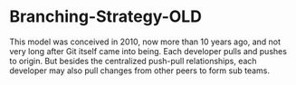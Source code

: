 # Branching-Strategy-OLD
This model was conceived in 2010, now more than 10 years ago, and not very long after Git itself came into being. 
Each developer pulls and pushes to origin. But besides the centralized push-pull relationships, each developer may also pull changes from other peers to form sub teams.
